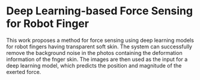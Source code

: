 # Deep Learning-based Force Sensing for Robot Finger
This work proposes a method for force sensing using deep learning models for robot fingers having transparent soft skin. The system can successfully remove the background noise in the photos containing the deformation information of the fnger skin. The images are then used as the input for a deep learning model, which predicts the position and magnitude of the exerted force.
